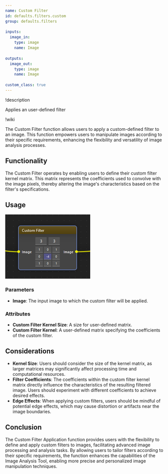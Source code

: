 ```yaml
---
name: Custom Filter
id: defaults.filters.custom
group: defaults.filters

inputs:
  image_in:
    type: image
    name: Image

outputs:
  image_out:
    type: image
    name: Image

custom_class: true
---
```


!description

Applies an user-defined filter

!wiki

The Custom Filter function allows users to apply a custom-defined filter to an image. This function empowers users to manipulate images according to their specific requirements, enhancing the flexibility and versatility of image analysis processes.

## Functionality

The Custom Filter operates by enabling users to define their custom filter kernel matrix. This matrix represents the coefficients used to convolve with the image pixels, thereby altering the image's characteristics based on the filter's specifications.

## Usage

![Custom Filter](wiki/custom_filter.png)

### Parameters

- **Image**: The input image to which the custom filter will be applied.

### Attributes

- **Custom Filter Kernel Size**: A size for user-defined matrix.
- **Custom Filter Kernel**: A user-defined matrix specifying the coefficients of the custom filter.

## Considerations

- **Kernel Size**: Users should consider the size of the kernel matrix, as larger matrices may significantly affect processing time and computational resources.
- **Filter Coefficients**: The coefficients within the custom filter kernel matrix directly influence the characteristics of the resulting filtered image. Users should experiment with different coefficients to achieve desired effects.
- **Edge Effects**: When applying custom filters, users should be mindful of potential edge effects, which may cause distortion or artifacts near the image boundaries.

## Conclusion

The Custom Filter Application function provides users with the flexibility to define and apply custom filters to images, facilitating advanced image processing and analysis tasks. By allowing users to tailor filters according to their specific requirements, the function enhances the capabilities of the Image Analysis Tool, enabling more precise and personalized image manipulation techniques.
